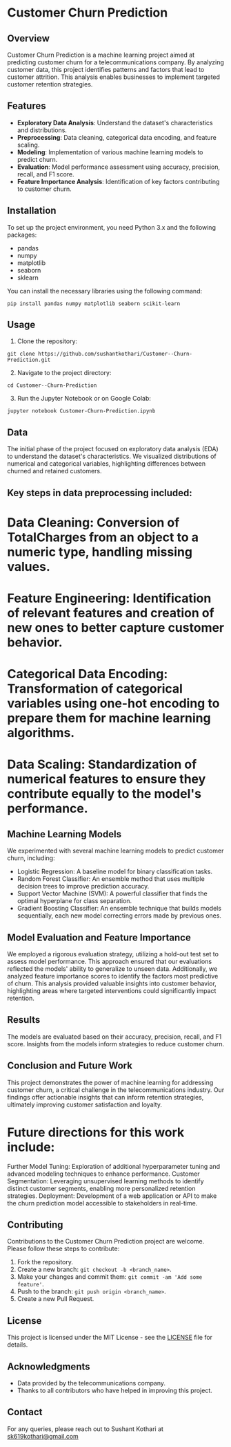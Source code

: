 # Customer Churn Prediction

## Overview
Customer Churn Prediction is a machine learning project aimed at predicting customer churn for a telecommunications company. By analyzing customer data, this project identifies patterns and factors that lead to customer attrition. This analysis enables businesses to implement targeted customer retention strategies.

## Features
- **Exploratory Data Analysis**: Understand the dataset's characteristics and distributions.
- **Preprocessing**: Data cleaning, categorical data encoding, and feature scaling.
- **Modeling**: Implementation of various machine learning models to predict churn.
- **Evaluation**: Model performance assessment using accuracy, precision, recall, and F1 score.
- **Feature Importance Analysis**: Identification of key factors contributing to customer churn.

## Installation

To set up the project environment, you need Python 3.x and the following packages:
- pandas
- numpy
- matplotlib
- seaborn
- sklearn

You can install the necessary libraries using the following command:

```
pip install pandas numpy matplotlib seaborn scikit-learn
```

## Usage

1. Clone the repository:
```
git clone https://github.com/sushantkothari/Customer--Churn-Prediction.git
```
2. Navigate to the project directory:
```
cd Customer--Churn-Prediction
```
3. Run the Jupyter Notebook or on Google Colab:
```
jupyter notebook Customer-Churn-Prediction.ipynb
```

## Data

The initial phase of the project focused on exploratory data analysis (EDA) to understand the dataset's characteristics. We visualized distributions of numerical and categorical variables, highlighting differences between churned and retained customers.

## Key steps in data preprocessing included:

# Data Cleaning: Conversion of TotalCharges from an object to a numeric type, handling missing values.
# Feature Engineering: Identification of relevant features and creation of new ones to better capture customer behavior.
# Categorical Data Encoding: Transformation of categorical variables using one-hot encoding to prepare them for machine learning algorithms.
# Data Scaling: Standardization of numerical features to ensure they contribute equally to the model's performance.

## Machine Learning Models

We experimented with several machine learning models to predict customer churn, including:

- Logistic Regression: A baseline model for binary classification tasks.
- Random Forest Classifier: An ensemble method that uses multiple decision trees to improve prediction accuracy.
- Support Vector Machine (SVM): A powerful classifier that finds the optimal hyperplane for class separation.
- Gradient Boosting Classifier: An ensemble technique that builds models sequentially, each new model correcting errors made by previous ones.

## Model Evaluation and Feature Importance

We employed a rigorous evaluation strategy, utilizing a hold-out test set to assess model performance. This approach ensured that our evaluations reflected the models' ability to generalize to unseen data. Additionally, we analyzed feature importance scores to identify the factors most predictive of churn. This analysis provided valuable insights into customer behavior, highlighting areas where targeted interventions could significantly impact retention.

## Results

The models are evaluated based on their accuracy, precision, recall, and F1 score. Insights from the models inform strategies to reduce customer churn.

## Conclusion and Future Work
This project demonstrates the power of machine learning for addressing customer churn, a critical challenge in the telecommunications industry. Our findings offer actionable insights that can inform retention strategies, ultimately improving customer satisfaction and loyalty.

# Future directions for this work include:

Further Model Tuning: Exploration of additional hyperparameter tuning and advanced modeling techniques to enhance performance.
Customer Segmentation: Leveraging unsupervised learning methods to identify distinct customer segments, enabling more personalized retention strategies.
Deployment: Development of a web application or API to make the churn prediction model accessible to stakeholders in real-time.

## Contributing

Contributions to the Customer Churn Prediction project are welcome. Please follow these steps to contribute:

1. Fork the repository.
2. Create a new branch: `git checkout -b <branch_name>`.
3. Make your changes and commit them: `git commit -am 'Add some feature'`.
4. Push to the branch: `git push origin <branch_name>`.
5. Create a new Pull Request.

## License

This project is licensed under the MIT License - see the [LICENSE](LICENSE) file for details.

## Acknowledgments

- Data provided by the telecommunications company.
- Thanks to all contributors who have helped in improving this project.

## Contact

For any queries, please reach out to Sushant Kothari at sk619kothari@gmail.com
